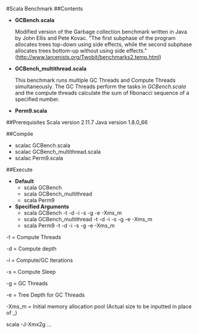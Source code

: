 #Scala Benchmark
##Contents
* **GCBench.scala**
            
    Modified version of the Garbage collection benchmark written in Java by John Ellis and Pete Kovac. "The first subphase of the program allocates trees top-down using side effects, while the second subphase allocates trees bottom-up without using side effects." (http://www.larcenists.org/Twobit/benchmarks2.temp.html)
    
* **GCBench_multithread.scala**
    
    This benchmark runs multiple GC Threads and Compute Threads simultaneously. The GC Threads perform the tasks in *GCBench.scala* and the compute threads calculate the sum of fibonacci sequence of a specified number.

* **Perm9.scala**
    
##Prerequisites
Scala version 2.11.7
Java version 1.8.0_66

##Compile
* scalac GCBench.scala
* scalac GCBench_multithread.scala
* scalac Perm9.scala

##Execute
* **Default**
  * scala GCBench
  * scala GCBench_multithread
  * scala Perm9
* **Specified Arguments**
  * scala GCBench -t -d -i -s -g -e -Xms_m
  * scala GCBench_multithread -t -d -i -s -g -e -Xms_m
  * scala Perm9 -t -d -i -s -g -e -Xms_m
  
-t = Compute Threads

-d = Compute depth

-i = Compute/GC Iterations

-s = Compute Sleep

-g = GC Threads

-e = Tree Depth for GC Threads

-Xms_m = Initial memory allocation pool (Actual size to be inputted in place of _)

 scala -J-Xmx2g ...
 